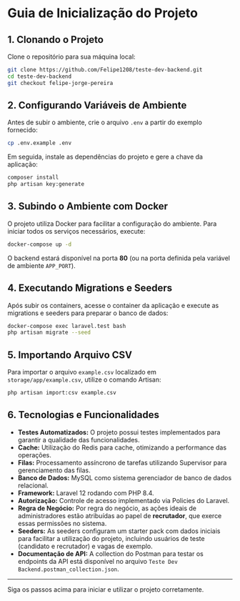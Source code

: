 # Guia de Inicialização do Projeto

## 1. Clonando o Projeto

Clone o repositório para sua máquina local:

```bash
git clone https://github.com/Felipe1208/teste-dev-backend.git
cd teste-dev-backend
git checkout felipe-jorge-pereira
```

## 2. Configurando Variáveis de Ambiente

Antes de subir o ambiente, crie o arquivo `.env` a partir do exemplo fornecido:

```bash
cp .env.example .env
```

Em seguida, instale as dependências do projeto e gere a chave da aplicação:

```bash
composer install
php artisan key:generate
```

## 3. Subindo o Ambiente com Docker

O projeto utiliza Docker para facilitar a configuração do ambiente. Para iniciar todos os serviços necessários, execute:

```bash
docker-compose up -d
```

O backend estará disponível na porta **80** (ou na porta definida pela variável de ambiente `APP_PORT`).

## 4. Executando Migrations e Seeders

Após subir os containers, acesse o container da aplicação e execute as migrations e seeders para preparar o banco de dados:

```bash
docker-compose exec laravel.test bash
php artisan migrate --seed
```

## 5. Importando Arquivo CSV

Para importar o arquivo `example.csv` localizado em `storage/app/example.csv`, utilize o comando Artisan:

```bash
php artisan import:csv example.csv
```

## 6. Tecnologias e Funcionalidades

- **Testes Automatizados:** O projeto possui testes implementados para garantir a qualidade das funcionalidades.
- **Cache:** Utilização do Redis para cache, otimizando a performance das operações.
- **Filas:** Processamento assíncrono de tarefas utilizando Supervisor para gerenciamento das filas.
- **Banco de Dados:** MySQL como sistema gerenciador de banco de dados relacional.
- **Framework:** Laravel 12 rodando com PHP 8.4.
- **Autorização:** Controle de acesso implementado via Policies do Laravel.
- **Regra de Negócio:** Por regra do negócio, as ações ideais de administradores estão atribuídas ao papel de **recrutador**, que exerce essas permissões no sistema.
- **Seeders:** As seeders configuram um starter pack com dados iniciais para facilitar a utilização do projeto, incluindo usuários de teste (candidato e recrutador) e vagas de exemplo.
- **Documentação de API:** A collection do Postman para testar os endpoints da API está disponível no arquivo `Teste Dev Backend.postman_collection.json`.

---

Siga os passos acima para iniciar e utilizar o projeto corretamente.
